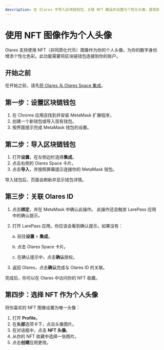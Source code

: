 ```yaml
---
description: 在 Olares 中导入区块链钱包、关联 NFT 藏品并设置为个性化头像，展现独特的数字身份标识。
---
```

# 使用 NFT 图像作为个人头像

Olares 支持使用 NFT（非同质化代币）图像作为你的个人头像，为你的数字身份增添个性化色彩。此功能需要将区块链钱包连接到你的账户。

## 开始之前

在开始之前，请先[将 Olares 与 Olares Space 集成](settings/integrations.md)。

## 第一步：设置区块链钱包

1. 在 Chrome 应用店找到并安装 MetaMask 扩展程序。
2. 创建一个新钱包或导入现有钱包。
3. 按界面提示完成 MetaMask 钱包的设置。

## 第二步：导入区块链钱包

1. 打开**设置**，在左侧边栏选择**集成**。
2. 点击右侧的 Olares Space 卡片。
3. 点击**导入**，并按照屏幕提示连接你的 MetaMask 钱包。

导入钱包后，页面会刷新并显示钱包详情。

## 第三步：关联 Olares ID

1. 点击**绑定**，并在 MetaMask 中确认此操作。
    此操作还会触发 LarePass 应用中的确认提示。
2. 打开 LarePass 应用。你应该会看到确认提示。如果没有：
   
   a. 前往**设置** > **集成**。

   b. 点击 Olares Space 卡片。

   c. 在确认提示中，点击**确认**授权。

3. 返回 Olares，点击**确认**完成与 Olares ID 的关联。

完成后，你可以在 Olares 中访问你的 NFT 收藏。

## 第四步：选择 NFT 作为个人头像

将你喜欢的 NFT 图像设置为唯一头像：

1. 打开 **Profile**。
2. 在**头部**选项卡下，点击头像图片。
3. 在对话框中，点击 **NFT 头像**。
4. 从你的 NFT 收藏中选择一张图片。
5. 点击**创建**应用更改。